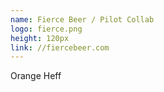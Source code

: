 ```yaml
---
name: Fierce Beer / Pilot Collab
logo: fierce.png
height: 120px
link: //fiercebeer.com
---
```

<ul style="list-style-type:none; margin:0; padding:0;">
  <li>Orange Heff</li>
</ul>


